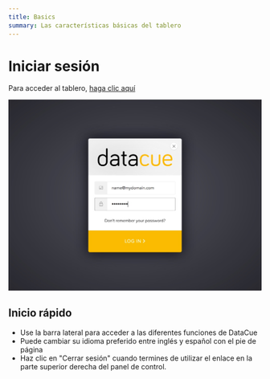 ```yaml
---
title: Basics
summary: Las características básicas del tablero
---
```


# Iniciar sesión
Para acceder al tablero, [haga clic aquí](https://app.datacue.co)

![Pantalla de inicio de sesión](./images/login.jpg)

## Inicio rápido
- Use la barra lateral para acceder a las diferentes funciones de DataCue
- Puede cambiar su idioma preferido entre inglés y español con el pie de página
- Haz clic en "Cerrar sesión" cuando termines de utilizar el enlace en la parte superior derecha del panel de control.
